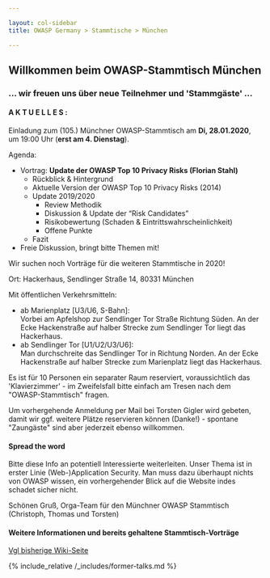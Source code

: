 ```yaml
---

layout: col-sidebar
title: OWASP Germany > Stammtische > München

---
```


## Willkommen beim OWASP-Stammtisch München
### ... wir freuen uns über neue Teilnehmer und 'Stammgäste' ...

#### A K T U E L L E S :
Einladung zum (105.) Münchner OWASP-Stammtisch am **Di, 28.01.2020**, um 19:00 Uhr (**erst am 4. Dienstag**).

Agenda:
* Vortrag: **Update der OWASP Top 10 Privacy Risks (Florian Stahl)**
  * Rückblick & Hintergrund
  * Aktuelle Version der OWASP Top 10 Privacy Risks (2014)
  * Update 2019/2020
    * Review Methodik
    * Diskussion & Update der “Risk Candidates”
    * Risikobewertung (Schaden & Eintrittswahrscheinlichkeit)
    * Offene Punkte
  * Fazit
* Freie Diskussion, bringt bitte Themen mit!

Wir suchen noch Vorträge für die weiteren Stammtische in 2020!

Ort: Hackerhaus, Sendlinger Straße 14, 80331 München

Mit öffentlichen Verkehrsmitteln:
  * ab Marienplatz [U3/U6, S-Bahn]:<br>Vorbei am Apfelshop zur Sendlinger Tor Straße Richtung Süden. An der Ecke Hackenstraße auf halber Strecke zum Sendlinger Tor liegt das Hackerhaus.
  * ab Sendlinger Tor [U1/U2/U3/U6]:<br>Man durchschreite das Sendlinger Tor in Richtung Norden. An der Ecke Hackenstraße auf halber Strecke zum Marienplatz liegt das Hackerhaus.

Es ist für 10 Personen ein separater Raum reserviert, voraussichtlich das 'Klavierzimmer' - im Zweifelsfall bitte einfach am Tresen nach dem "OWASP-Stammtisch" fragen.

Um vorhergehende Anmeldung per Mail bei Torsten Gigler  wird gebeten, damit wir ggf. weitere Plätze reservieren können (Danke!) - spontane "Zaungäste" sind aber jederzeit ebenso willkommen.

#### Spread the word

Bitte diese Info an potentiell Interessierte weiterleiten. Unser Thema ist in erster Linie (Web-)Application Security. Man muss dazu überhaupt nichts von OWASP wissen, ein vorhergehender Blick auf die Website indes schadet sicher nicht.

Schönen Gruß,
Orga-Team für den Münchner OWASP Stammtisch (Christoph, Thomas und Torsten) 

#### Weitere Informationen und bereits gehaltene Stammtisch-Vorträge
[Vgl bisherige Wiki-Seite](https://wiki.owasp.org/index.php/OWASP_German_Chapter_Stammtisch_Initiative/M%C3%BCnchen)

{% include_relative /_includes/former-talks.md %}
